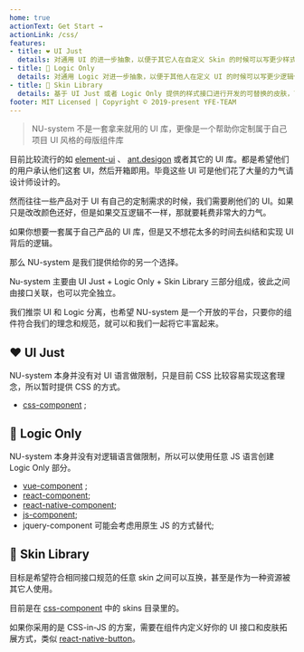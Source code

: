 ```yaml
---
home: true
actionText: Get Start →
actionLink: /css/
features:
- title: ❤️ UI Just 
  details: 对通用 UI 的进一步抽象，以便于其它人在自定义 Skin 的时候可以写更少样式代码，更像是一个 UI 接口规范
- title: 🌊 Logic Only 
  details: 对通用 Logic 对进一步抽象，以便于其他人在定义 UI 的时候可以写更少逻辑代码，更像是一个 Logic 接口规范
- title: 🌈 Skin Library
  details: 基于 UI Just 或者 Logic Only 提供的样式接口进行开发的可替换的皮肤，可作为一种设计资源被其它项目使用
footer: MIT Licensed | Copyright © 2019-present YFE-TEAM
---
```


> NU-system 不是一套拿来就用的 UI 库，更像是一个帮助你定制属于自己项目 UI 风格的母版组件库

目前比较流行的如 [element-ui](https://element.eleme.io/) 、 [ant.desigon](https://ant.design/index-cn) 或者其它的 UI 库。都是希望他们的用户承认他们这套 UI，然后开箱即用。毕竟这些 UI 可是他们花了大量的力气请设计师设计的。

然而往往一些产品对于 UI 有自己的定制需求的时候，我们需要刷他们的 UI。如果只是改改颜色还好，但是如果交互逻辑不一样，那就要耗费非常大的力气。

如果你想要一套属于自己产品的 UI 库，但是又不想花太多的时间去纠结和实现 UI 背后的逻辑。

那么 NU-system 是我们提供给你的另一个选择。

Nu-system 主要由 UI Just + Logic Only + Skin Library 三部分组成，彼此之间由接口关联，也可以完全独立。

我们推崇 UI 和 Logic 分离，也希望 NU-system 是一个开放的平台，只要你的组件符合我们的理念和规范，就可以和我们一起将它丰富起来。

## ❤️ UI Just

NU-system 本身并没有对 UI 语言做限制，只是目前 CSS 比较容易实现这套理念，所以暂时提供 CSS 的方式。

- [css-component](/css/) ;

## 🌊 Logic Only

NU-system 本身并没有对逻辑语言做限制，所以可以使用任意 JS 语言创建 Logic Only 部分。

- [vue-component](/vue/) ;
- [react-component](/react/);
- [react-native-component](/react-native/);
- [js-component](/js/);
- jquery-component 可能会考虑用原生 JS 的方式替代;

## 🌈  Skin Library

目标是希望符合相同接口规范的任意 skin 之间可以互换，甚至是作为一种资源被其它人使用。

目前是在 [css-component](/css/) 中的 skins 目录里的。

如果你采用的是 CSS-in-JS 的方案，需要在组件内定义好你的 UI 接口和皮肤拓展方式，类似 [react-native-button](/react-native/button/)。

